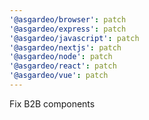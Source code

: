 ```yaml
---
'@asgardeo/browser': patch
'@asgardeo/express': patch
'@asgardeo/javascript': patch
'@asgardeo/nextjs': patch
'@asgardeo/node': patch
'@asgardeo/react': patch
'@asgardeo/vue': patch
---
```


Fix B2B components
